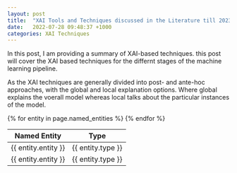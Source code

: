```yaml
---
layout: post
title:  "XAI Tools and Techniques discussed in the Literature till 2023"
date:   2022-07-28 09:48:37 +1000
categories: XAI Techniques
---
```


In this post, I am providing a summary of XAI-based techniques. this post will cover the XAI based techniques for the differnt stages of the machine learning pipeline.

As the XAI techniques are generally divided into post- and ante-hoc approaches, with the global and local explanation options. Where global explains the voerall model whereas local talks about the particular instances of the model.

<table>
  <thead>
    <tr>
      <th>Named Entity</th>
      <th>Type</th>
    </tr>
  </thead>
  <tbody>
    {% for entity in page.named_entities %}
      <tr>
        <td>{{ entity.entity }}</td>
        <td>{{ entity.type }}</td>
      </tr>
    <tr>
        <td>{{ entity.entity }}</td>
        <td>{{ entity.type }}</td>
      </tr>
    {% endfor %}
  </tbody>
</table>
